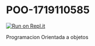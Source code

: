 # POO-1719110585

[![Run on Repl.it](https://repl.it/badge/github/Cristopher-12/POO-1719110585)](https://repl.it/github/Cristopher-12/POO-1719110585)

Programacion Orientada a objetos
